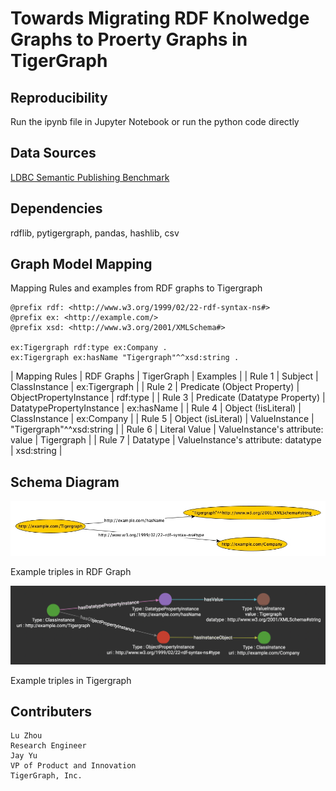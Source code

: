 # Towards Migrating RDF Knolwedge Graphs to Proerty Graphs in TigerGraph

## Reproducibility
Run the ipynb file in Jupyter Notebook or run the python code directly 

## Data Sources
[LDBC Semantic Publishing Benchmark](https://ldbcouncil.org/benchmarks/spb/)

## Dependencies
rdflib, pytigergraph, pandas, hashlib, csv

## Graph Model Mapping
Mapping Rules and examples from RDF graphs to Tigergraph
```
@prefix rdf: <http://www.w3.org/1999/02/22-rdf-syntax-ns#> 
@prefix ex: <http://example.com/> 
@prefix xsd: <http://www.w3.org/2001/XMLSchema#>

ex:Tigergraph rdf:type ex:Company .
ex:Tigergraph ex:hasName "Tigergraph"^^xsd:string .
```
| Mapping Rules | RDF Graphs | TigerGraph | Examples |
| Rule 1 | Subject | ClassInstance | ex:Tigergraph |
| Rule 2 | Predicate (Object Property) | ObjectPropertyInstance | rdf:type |
| Rule 3 | Predicate (Datatype Property) | DatatypePropertyInstance | ex:hasName |
| Rule 4 | Object (!isLiteral) | ClassInstance | ex:Company |
| Rule 5 | Object (isLiteral) | ValueInstance | "Tigergraph"^^xsd:string |
| Rule 6 | Literal Value | ValueInstance's attribute: value | Tigergraph |
| Rule 7 | Datatype | ValueInstance's attribute: datatype | xsd:string |

## Schema Diagram

![Schema Diagram in RDF graphs](./rdfgraph.jpg)

Example triples in RDF Graph

![Schema Diagram in TigerGraph](./tigergraph.png)

Example triples in Tigergraph

## Contributers
```
Lu Zhou
Research Engineer
Jay Yu 
VP of Product and Innovation
TigerGraph, Inc.
```
